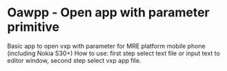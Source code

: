 # Oawpp - Open app with parameter primitive
Basic app to open vxp with parameter for MRE platform mobile phone (including Nokia S30+)
How to use: first step select text file or input text to editor window, second step select vxp app file.
